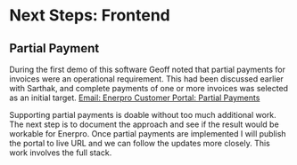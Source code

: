 # Next Steps: Frontend


## Partial Payment
During the first demo of this software Geoff noted that partial payments for invoices were an operational requirement.  This had been discussed earlier with Sarthak, and complete payments of one or more invoices was selected as an initial target.
[Email: Enerpro Customer Portal: Partial Payments]('emails/partial-payments')

Supporting partial payments is doable without too much additional work.  The next step is to document the approach and see if the result would be workable for Enerpro.  Once partial payments are implemented I will publish the portal to live URL and we can follow the updates more closely.  This work involves the full stack.

